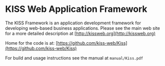 # KISS Web Application Framework


The KISS Framework is an application development framework for
developing web-based business applications.  Please see the main web
site for a more detailed description at
[http://kissweb.org](http://kissweb.org)


Home for the code is at:  [https://github.com/kiss-web/Kiss](https://github.com/kiss-web/Kiss)

For build and usage instructions see the manual at `manual/Kiss.pdf`

